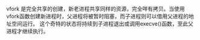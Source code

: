 vfork 是完全共享的创建，新老进程共享同样的资源，完全咩有拷贝。当使用vfork函数创建新进程时，父进程将被暂时阻塞，而子进程则可以借用父进程的地址空间运行。
这个奇特的状态将持续到子进程退出或调用execve()函数，至此父进程才继续执行。

